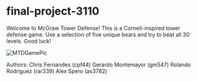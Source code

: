 # final-project-3110

Welcome to McGraw Tower Defense! This is a Cornell-inspired tower defense game. 
Use a selection of five unique bears and try to beat all 30 levels. Good luck!

![MTDGamePic](https://media.github.coecis.cornell.edu/user/13925/files/2c9a30b3-0dc7-4943-b146-b78374d0e92c)




Authors:
Chris Fernandes (cpf44)
Gerardo Montemayor (gm547)
Rolando Rodríguez (rar339)
Alex Spero (as3782)
